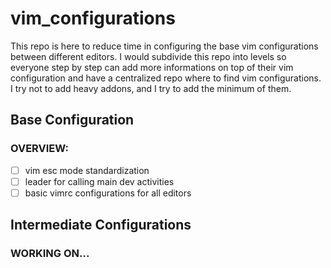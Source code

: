 # vim_configurations

This repo is here to reduce time in configuring the base vim configurations
between different editors. I would subdivide this repo into levels so everyone step by step can add more informations on top of their vim configuration and have a centralized repo where to find vim configurations. I try not to add heavy addons, and I try to add the minimum of them.

## Base Configuration
### OVERVIEW:
- [ ] vim esc mode standardization
- [ ] leader for calling main dev activities
- [ ] basic vimrc configurations for all editors

## Intermediate Configurations
### WORKING ON...


